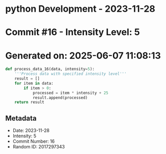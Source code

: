 ﻿# python Development - 2023-11-28
# Commit #16 - Intensity Level: 5
# Generated on: 2025-06-07 11:08:13
```python
def process_data_16(data, intensity=5):
    '''Process data with specified intensity level'''
    result = []
    for item in data:
        if item > 0:
            processed = item * intensity + 25
            result.append(processed)
    return result
```
## Metadata
- Date: 2023-11-28
- Intensity: 5
- Commit Number: 16
- Random ID: 2017297343
